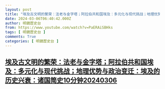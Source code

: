 ```yaml
---
layout: post
title: "埃及古文明的繁荣：法老与金字塔；阿拉伯共和国埃及：多元化与现代挑战；地理优势与政治变迁：埃及的历史兴衰：诸国简史10分钟20240306"
date: 2024-03-06T06:40:42.000Z
author: 明鏡歷史台
from: https://www.youtube.com/watch?v=PaERAiSBHks
tags: [ 明鏡歷史台 ]
comments: True
categories: [ 明鏡歷史台 ]
---
```

<!--1709707242000-->
[埃及古文明的繁荣：法老与金字塔；阿拉伯共和国埃及：多元化与现代挑战；地理优势与政治变迁：埃及的历史兴衰：诸国简史10分钟20240306](https://www.youtube.com/watch?v=PaERAiSBHks)
------

<div>

</div>
